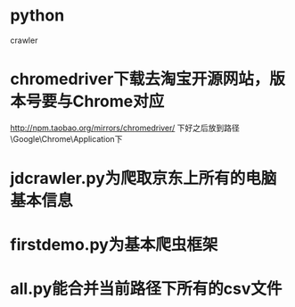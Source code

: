 # python
crawler

# chromedriver下载去淘宝开源网站，版本号要与Chrome对应
http://npm.taobao.org/mirrors/chromedriver/
下好之后放到路径\Google\Chrome\Application下

# jdcrawler.py为爬取京东上所有的电脑基本信息

# firstdemo.py为基本爬虫框架

# all.py能合并当前路径下所有的csv文件
